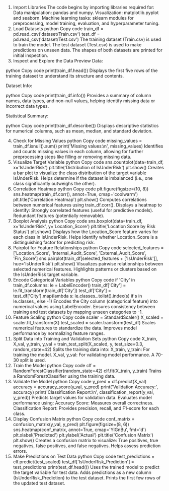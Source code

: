1. Import Libraries
The code begins by importing libraries required for:
Data manipulation: pandas and numpy.
Visualization: matplotlib.pyplot and seaborn.
Machine learning tasks: sklearn modules for preprocessing, model training, evaluation, and hyperparameter tuning.
2. Load Datasets
python
Copy code
train_df = pd.read_csv('dataset/Train.csv')
test_df = pd.read_csv('dataset/Test.csv')
The training dataset (Train.csv) is used to train the model.
The test dataset (Test.csv) is used to make predictions on unseen data.
The shapes of both datasets are printed for initial inspection.
3. Inspect and Explore the Data
Preview Data:

python
Copy code
print(train_df.head())
Displays the first five rows of the training dataset to understand its structure and contents.

Dataset Info:

python
Copy code
print(train_df.info())
Provides a summary of column names, data types, and non-null values, helping identify missing data or incorrect data types.

Statistical Summary:

python
Copy code
print(train_df.describe())
Displays descriptive statistics for numerical columns, such as mean, median, and standard deviation.

4. Check for Missing Values
python
Copy code
missing_values = train_df.isnull().sum()
print('Missing values:\n', missing_values)
Identifies and counts missing values in each column, allowing for further preprocessing steps like filling or removing missing data.
5. Visualize Target Variable
python
Copy code
sns.countplot(data=train_df, x='IsUnderRisk')
plt.title('Distribution of IsUnderRisk')
plt.show()
Creates a bar plot to visualize the class distribution of the target variable IsUnderRisk.
Helps determine if the dataset is imbalanced (i.e., one class significantly outweighs the other).
6. Correlation Heatmap
python
Copy code
plt.figure(figsize=(10, 8))
sns.heatmap(train_df.corr(), annot=True, cmap='coolwarm')
plt.title('Correlation Heatmap')
plt.show()
Computes correlations between numerical features using train_df.corr().
Displays a heatmap to identify:
Strongly correlated features (useful for predictive models).
Redundant features (potentially removable).
7. Boxplot Analysis
python
Copy code
sns.boxplot(data=train_df, x='IsUnderRisk', y='Location_Score')
plt.title('Location Score by Risk Status')
plt.show()
Displays how the Location_Score feature varies for each class in IsUnderRisk.
Helps identify whether Location_Score is a distinguishing factor for predicting risk.
8. Pairplot for Feature Relationships
python
Copy code
selected_features = ['Location_Score', 'Internal_Audit_Score', 'External_Audit_Score', 'Fin_Score']
sns.pairplot(train_df[selected_features + ['IsUnderRisk']], hue='IsUnderRisk')
plt.show()
Visualizes pairwise relationships between selected numerical features.
Highlights patterns or clusters based on the IsUnderRisk target variable.
9. Encode Categorical Variables
python
Copy code
if 'City' in train_df.columns:
    le = LabelEncoder()
    train_df['City'] = le.fit_transform(train_df['City'])
    test_df['City'] = test_df['City'].map(lambda s: le.classes_.tolist().index(s) if s in le.classes_ else -1)
Encodes the City column (categorical feature) into numerical values using LabelEncoder.
Ensures consistency between training and test datasets by mapping unseen categories to -1.
10. Feature Scaling
python
Copy code
scaler = StandardScaler()
X_scaled = scaler.fit_transform(X)
test_scaled = scaler.transform(test_df)
Scales numerical features to standardize the data.
Improves model performance by normalizing feature ranges.
11. Split Data into Training and Validation Sets
python
Copy code
X_train, X_val, y_train, y_val = train_test_split(X_scaled, y, test_size=0.3, random_state=42)
Splits the training data into:
X_train, y_train: For training the model.
X_val, y_val: For validating model performance.
A 70-30 split is used.
12. Train the Model
python
Copy code
clf = RandomForestClassifier(random_state=42)
clf.fit(X_train, y_train)
Trains a RandomForestClassifier using the training data.
13. Validate the Model
python
Copy code
y_pred = clf.predict(X_val)
accuracy = accuracy_score(y_val, y_pred)
print('Validation Accuracy:', accuracy)
print('Classification Report:\n', classification_report(y_val, y_pred))
Predicts target values for validation data.
Evaluates model performance using:
Accuracy Score: Measures overall correctness.
Classification Report: Provides precision, recall, and F1-score for each class.
14. Display Confusion Matrix
python
Copy code
conf_matrix = confusion_matrix(y_val, y_pred)
plt.figure(figsize=(8, 6))
sns.heatmap(conf_matrix, annot=True, cmap='YlGnBu', fmt='d')
plt.xlabel('Predicted')
plt.ylabel('Actual')
plt.title('Confusion Matrix')
plt.show()
Creates a confusion matrix to visualize:
True positives, true negatives, false positives, and false negatives.
Helps assess prediction errors.
15. Make Predictions on Test Data
python
Copy code
test_predictions = clf.predict(test_scaled)
test_df['IsUnderRisk_Prediction'] = test_predictions
print(test_df.head())
Uses the trained model to predict the target variable for test data.
Adds predictions as a new column (IsUnderRisk_Prediction) to the test dataset.
Prints the first few rows of the updated test dataset.

